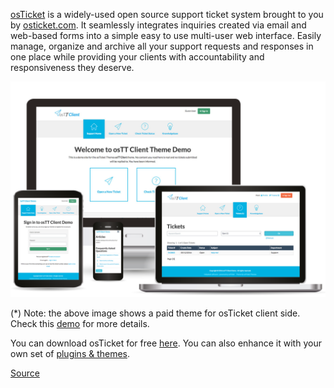 <p>
    <a href="https://github.com/osTicket" target="_blank">osTicket</a> is a widely-used open source support ticket system brought to you by <a href="https://osticket.com/" target="_blank">osticket.com</a>. It seamlessly integrates inquiries created via email and web-based forms into a simple easy to use multi-user web interface. Easily manage, organize and archive all your support requests and responses in one place while providing your clients with accountability and responsiveness they deserve.
</p>
<p class="mgt-10">
    <img src="./assets/img/posts/osticket-theme.png" alt="osTicket" />
</p>
<p class="mgt-10">
    <span class="bold-text">(*) Note:</span> the above image shows a paid theme for osTicket client side. Check this <a href="https://osticketthemes.com/demo/">demo</a> for more details.
</p>
<p class="mgt-10">
    You can download osTicket for free <a href="https://osticket.com/download/">here</a>. You can also enhance it with your own set of <a href="https://github.com/clonemeagain/awesome-osticket">plugins & themes</a>.
</p>
<p class="mgt-10">
    <a href="http://www.ostickethacks.com/demo/demo_info.php">Source</a>
</p>